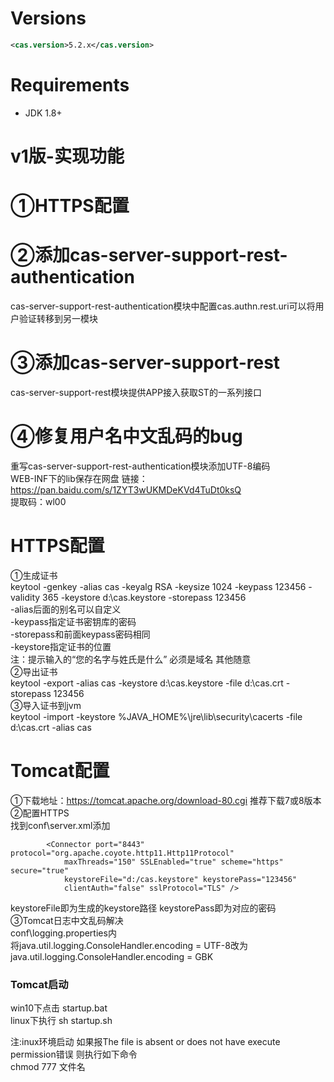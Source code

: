 # Versions

```xml
<cas.version>5.2.x</cas.version>
```

# Requirements

* JDK 1.8+

v1版-实现功能
============================
①HTTPS配置
============================
②添加cas-server-support-rest-authentication
===========================================

cas-server-support-rest-authentication模块中配置cas.authn.rest.uri可以将用户验证转移到另一模块

③添加cas-server-support-rest
===========================================

cas-server-support-rest模块提供APP接入获取ST的一系列接口

④修复用户名中文乱码的bug
===========================================

重写cas-server-support-rest-authentication模块添加UTF-8编码  
WEB-INF下的lib保存在网盘
链接：https://pan.baidu.com/s/1ZYT3wUKMDeKVd4TuDt0ksQ  
提取码：wl00  


# HTTPS配置

①生成证书  
keytool -genkey -alias cas -keyalg RSA -keysize 1024 -keypass 123456 -validity 365 -keystore d:\cas.keystore -storepass 123456  
-alias后面的别名可以自定义  
-keypass指定证书密钥库的密码  
-storepass和前面keypass密码相同  
-keystore指定证书的位置  
注：提示输入的“您的名字与姓氏是什么” 必须是域名 其他随意  
②导出证书  
keytool -export -alias cas -keystore d:\cas.keystore -file d:\cas.crt -storepass 123456  
③导入证书到jvm  
keytool -import -keystore %JAVA_HOME%\jre\lib\security\cacerts -file d:\cas.crt -alias cas

# Tomcat配置
①下载地址：https://tomcat.apache.org/download-80.cgi 推荐下载7或8版本  
②配置HTTPS  
找到conf\server.xml添加 
``` 
        <Connector port="8443" protocol="org.apache.coyote.http11.Http11Protocol"  
            maxThreads="150" SSLEnabled="true" scheme="https" secure="true"  
            keystoreFile="d:/cas.keystore" keystorePass="123456"  
            clientAuth="false" sslProtocol="TLS" />  
```
              
keystoreFile即为生成的keystore路径 keystorePass即为对应的密码  
③Tomcat日志中文乱码解决  
conf\logging.properties内  
将java.util.logging.ConsoleHandler.encoding = UTF-8改为  
java.util.logging.ConsoleHandler.encoding = GBK  
### Tomcat启动  
win10下点击 startup.bat  
linux下执行 sh startup.sh  

注:inux环境启动 如果报The file is absent or does not have execute permission错误 则执行如下命令  
chmod  777 文件名
